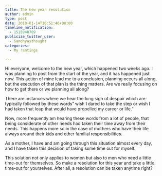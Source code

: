 ```yaml
---
title: The new year resolution
author: admin
type: post
date: 2018-01-14T16:51:46+00:00
timeline_notification:
  - 1515948709
publicize_twitter_user:
  - Sandhyasthought
categories:
  - My rantings

---
```

Hi everyone, welcome to the new year, which happened two weeks ago. I was planning to post from the start of the year, and it has happened just now. This action of mine lead me to a conclusion, planning occurs all along, but the execution of that plan is the thing matters. Are we really focusing on how to get there or we planning all along?

There are instances where we hear the long sigh of despair which are typically followed by these words&#8221; wish I dared to take the step or wish I had taken that leap that would have propelled my career or life.&#8221;

Now, more frequently am hearing these words from a lot of people, that being considerate of other needs had taken their time away from their needs. This happens more so in the case of mothers who have their life always around their kids and other familial responsibilities.

As a mother, I have and am going through this situation almost every day, and I have taken this decision of taking some time out for myself.

This solution not only applies to women but also to men who need a little time-out for themselves. So make a resolution for this year and take a little time-out for yourselves. After all, a resolution can be taken anytime right?
